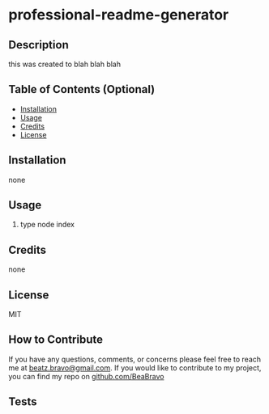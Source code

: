 # professional-readme-generator

  ## Description
  this was created to blah blah blah
  
  ## Table of Contents (Optional)
  
  - [Installation](#installation)
  - [Usage](#usage)
  - [Credits](#credits)
  - [License](#license)
  
  ## Installation
  none 
  
  ## Usage
  1. type node index 
  
  ## Credits
  none
  
  ## License
  MIT
  
  
  ## How to Contribute
  If you have any questions, comments, or concerns please feel free to reach me at  beatz.bravo@gmail.com. If you would like to contribute to my project, you can find my repo on [github.com/BeaBravo](https://wwww.github.com/BeaBravo)

  ## Tests